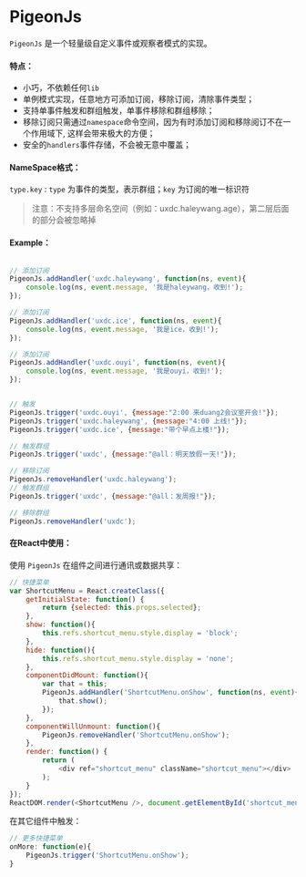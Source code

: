 PigeonJs
=====

`PigeonJs` 是一个轻量级自定义事件或观察者模式的实现。

#### 特点：

* 小巧，不依赖任何`lib`
* 单例模式实现，任意地方可添加订阅，移除订阅，清除事件类型；
* 支持单事件触发和群组触发，单事件移除和群组移除；
* 移除订阅只需通过`namespace`命令空间，因为有时添加订阅和移除阅订不在一个作用域下, 这样会带来极大的方便；
* 安全的`handlers`事件存储，不会被无意中覆盖；


#### NameSpace格式：

`type.key` : `type` 为事件的类型，表示群组；`key` 为订阅的唯一标识符
> 注意：不支持多层命名空间（例如：uxdc.haleywang.age），第二层后面的部分会被忽略掉


#### Example：

```javascript

// 添加订阅
PigeonJs.addHandler('uxdc.haleywang', function(ns, event){
    console.log(ns, event.message, '我是haleywang，收到!');
});

// 添加订阅
PigeonJs.addHandler('uxdc.ice', function(ns, event){
    console.log(ns, event.message, '我是ice，收到!');
});

// 添加订阅
PigeonJs.addHandler('uxdc.ouyi', function(ns, event){
    console.log(ns, event.message, '我是ouyi，收到!');
});


// 触发
PigeonJs.trigger('uxdc.ouyi', {message:"2:00 来duang2会议室开会!"});
PigeonJs.trigger('uxdc.haleywang', {message:"4:00 上线!"});
PigeonJs.trigger('uxdc.ice', {message:"带个早点上楼!"});

// 触发群组
PigeonJs.trigger('uxdc', {message:"@all：明天放假一天!"});

// 移除订阅
PigeonJs.removeHandler('uxdc.haleywang');
// 触发群组
PigeonJs.trigger('uxdc', {message:"@all：发周报!"});

// 移除群组
PigeonJs.removeHandler('uxdc');

```

#### 在React中使用：
使用 `PigeonJs` 在组件之间进行通讯或数据共享：

```javascript
// 快捷菜单
var ShortcutMenu = React.createClass({
    getInitialState: function() {
        return {selected: this.props.selected};
    },
    show: function(){
        this.refs.shortcut_menu.style.display = 'block';
    },
    hide: function(){
        this.refs.shortcut_menu.style.display = 'none';
    },
    componentDidMount: function(){
        var that = this;
        PigeonJs.addHandler('ShortcutMenu.onShow', function(ns, event){
            that.show();
        });
    },
    componentWillUnmount: function(){
        PigeonJs.removeHandler('ShortcutMenu.onShow');
    },
    render: function() {
        return (
            <div ref="shortcut_menu" className="shortcut_menu"></div>
        );
    }
});
ReactDOM.render(<ShortcutMenu />, document.getElementById('shortcut_menu'));
```

在其它组件中触发：

```javascript
// 更多快捷菜单
onMore: function(e){
    PigeonJs.trigger('ShortcutMenu.onShow');
}
```
